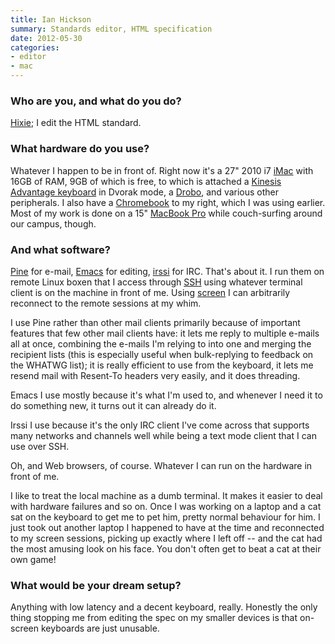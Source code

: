 ```yaml
---
title: Ian Hickson
summary: Standards editor, HTML specification
date: 2012-05-30
categories:
- editor
- mac
---
```


### Who are you, and what do you do?

[Hixie](http://hixie.ch/ "Ian's website."); I edit the HTML standard.

### What hardware do you use?

Whatever I happen to be in front of. Right now it's a 27" 2010 i7 [iMac][] with 16GB of RAM, 9GB of which is free, to which is attached a [Kinesis Advantage keyboard][advantage] in Dvorak mode, a [Drobo][], and various other peripherals. I also have a [Chromebook][] to my right, which I was using earlier. Most of my work is done on a 15" [MacBook Pro][macbook-pro] while couch-surfing around our campus, though.

### And what software?

[Pine][] for e-mail, [Emacs][] for editing, [irssi][] for IRC. That's about it. I run them on remote Linux boxen that I access through [SSH][] using whatever terminal client is on the machine in front of me. Using [screen][screen] I can arbitrarily reconnect to the remote sessions at my whim.

I use Pine rather than other mail clients primarily because of important features that few other mail clients have: it lets me reply to multiple e-mails all at once, combining the e-mails I'm relying to into one and merging the recipient lists (this is especially useful when bulk-replying to feedback on the WHATWG list); it is really efficient to use from the keyboard, it lets me resend mail with Resent-To headers very easily, and it does threading.

Emacs I use mostly because it's what I'm used to, and whenever I need it to do something new, it turns out it can already do it.

Irssi I use because it's the only IRC client I've come across that supports many networks and channels well while being a text mode client that I can use over SSH.

Oh, and Web browsers, of course. Whatever I can run on the hardware in front of me.

I like to treat the local machine as a dumb terminal. It makes it easier to deal with hardware failures and so on. Once I was working on a laptop and a cat sat on the keyboard to get me to pet him, pretty normal behaviour for him. I just took out another laptop I happened to have at the time and reconnected to my screen sessions, picking up exactly where I left off -- and the cat had the most amusing look on his face. You don't often get to beat a cat at their own game!

### What would be your dream setup?

Anything with low latency and a decent keyboard, really. Honestly the only thing stopping me from editing the spec on my smaller devices is that on-screen keyboards are just unusable.

[advantage]: http://web.archive.org/web/20170120131549/http://www.kinesis-ergo.com:80/shop/advantage-for-pc-mac/ "A fancy ergonomic keyboard."
[chromebook]: http://web.archive.org/web/20120421052503/http://www.google.com:80/intl/en/chromebook/ "A laptop built for only running Web apps."
[drobo]: https://en.wikipedia.org/wiki/Drobo "A hardware-based backup system."
[emacs]: http://www.gnu.org/software/emacs/ "A free open-source text editor."
[imac]: https://www.apple.com/imac-24/ "An all-in-one computer."
[irssi]: https://irssi.org/ "A CLI irc client."
[macbook-pro]: https://www.apple.com/macbook-pro/ "A laptop."
[pine]: http://web.archive.org/web/20190328145000/http://www.washington.edu/pine/ "A terminal email/news client."
[screen]: http://www.gnu.org/software/screen/ "Think of it as tabs for your *nix terminal."
[ssh]: https://en.wikipedia.org/wiki/Secure_Shell "A command-line tool for secure remote connections."
